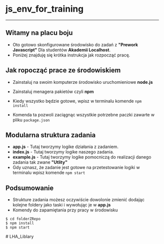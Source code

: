# js_env_for_training

---

## Witamy na placu boju

- Oto gotowo skonfigurowane środowisko do zadań z **"Prework Javascript"** Dla studentów **Akademii Localhost**.
- Poniżej znajduję się krótka instrukcja jak rozpocząć pracę.

## Jak ropocząć prace ze środowiskiem

- Zainstaluj na swoim komputerze środowisko uruchomieniowe **node.js**
- Zainstaluj menagera pakietów czyli **npm**

- Kiedy wszystko będzie gotowe, wpisz w terminalu komende `npm install`
- Komenda ta pozwoli zaciągnąc wszystkie potrzebne paczki zawarte w pliku `package.json`

## Modularna struktura zadania

- **app.js** - Tutaj tworzymy logike działania z zadaniem.
- **index.js** - Tutaj tworzymy logike naszego zadania.
- **example.js** - Tutaj tworzymy logike pomocniczą do realizacji danego zadania tak zwane **"Utlity"**
- Gdy uznasz, że zadanie jest gotowe na przetestowanie logiki w terminalu wpisz komende `npm start`

## Podsumowanie

- Strukture zadania możesz oczywiście dowolonie zmienić dodając kolejne foldery jako taski i wywołując je w **app.js**
- Komendy do zapamiętania przy pracy w środowisku

```
$ cd folderZRepo
$ npm install
$ npm start
```
#   L H A _ L i b l a r y  
 